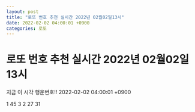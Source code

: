 ```yaml
---
layout: post
title: "로또 번호 추천 실시간 2022년 02월02일13시"
date: 2022-02-02 04:00:01 +0900
categories: 로또
---
```


# 로또 번호 추천 실시간 2022년 02월02일13시

지금 이 시각 행운번호!! 2022-02-02 04:00:01 +0900

 1  45  3  2  27  31 


